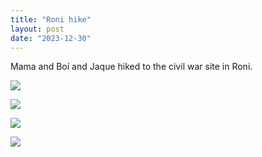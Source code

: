 ```yaml
---
title: "Roni hike"
layout: post
date: "2023-12-30"
---
```


Mama and Boí and Jaque hiked to the civil war site in Roni.

![](/assets/images/2023/img-20231230-wa00057237970882034889967-1024x768.jpg)

![](/assets/images/2023/img-20231230-wa00082760804390935399172-576x1024.jpg)

![](/assets/images/2023/img-20231230-wa0009505552628065628134-576x1024.jpg)

![](/assets/images/2023/img-20231230-wa00026606050363778360150-576x1024.jpg)
